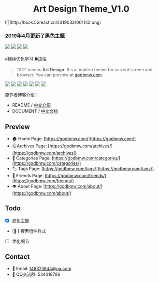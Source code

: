 <h1 align="center">Art Design Theme_V1.0</h1>
![](http://book.52react.cn/20190331001142.png)


### 2019年4月更新了黑色主题
![](http://book.52react.cn/20190403000707.png)
![](http://book.52react.cn/20190403000748.png)
![](http://book.52react.cn/20190403000812.png)
![](http://book.52react.cn/20190403000910.png)

#继续优化学习 ⛽️加油

> "AD" means **Art Design**. It's a modern theme for current screen and browser. You can preview at [godbmw.com](https://godbmw.com/).

[![](https://img.shields.io/badge/made_with-love-ff69b4.svg?style=popout-square)](https://godbmw.com/)
[![](https://img.shields.io/badge/build-passing-success.svg?style=popout-square)](https://github.com/dongyuanxin/theme-ad)
[![](https://img.shields.io/badge/code_size-127KB-ff9800.svg?style=popout-square)](https://godbmw.com/)
[![](https://img.shields.io/badge/release-v2.3.0-blue.svg?style=popout-square)](https://github.com/dongyuanxin/theme-ad/releases)
[![](https://img.shields.io/badge/hexo-≥v3.0-blue.svg?style=popout-square)](https://hexo.io/)
[![](https://img.shields.io/badge/leancloud-v3.11.1-blue.svg?style=popout-square)](https://leancloud.cn/)
[![](https://img.shields.io/badge/license-MIT-blue.svg?style=popout-square)](https://github.com/dongyuanxin/theme-ad)

原作者博客介绍：

- README / [中文介绍](./README.cn.md)
- DOCUMENT / [中文文档](https://godbmw.com/passages/2019-03-03-theme-ad-docs-zh/)

## Preview

- 🏠 Home Page: [https://godbmw.com/](https://godbmw.com/)
- 🗓️ Archives Page: [https://godbmw.com/archives/](https://godbmw.com/archives/)
- 🔖 Categories Page: [https://godbmw.com/categories/](https://godbmw.com/categories/)
- 🏷️ Tags Page: [https://godbmw.com/tags/](https://godbmw.com/tags/)
- 💏 Friends Page: [https://godbmw.com/friends/](https://godbmw.com/friends/)
- 👁️ About Page: [https://godbmw.com/about/](https://godbmw.com/about/)



## Todo

- [x] 颜色主题 
- [ ] 搜索组件样式
- [ ] 优化细节

## Contact

- 📧 Email: 148373644@qq.com
- 🐧 QQ交流群: 534018786
